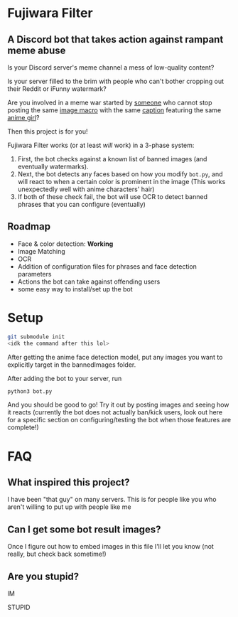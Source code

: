 # Fujiwara Filter

## A Discord bot that takes action against rampant meme abuse


Is your Discord server's meme channel a mess of low-quality content?

Is your server filled to the brim with people who can't bother cropping out their Reddit or iFunny watermark?

Are you involved in a meme war started by [someone](https://soundcloud.com/someone2639) who cannot stop posting the same [image macro](https://imgur.com/a/8Tfj0MX) with the same [caption](https://imgur.com/a/8Tfj0MX) featuring the same [anime girl](https://imgur.com/a/8Tfj0MX)?

Then this project is for you!

Fujiwara Filter works (or at least _will_ work) in a 3-phase system:

 1. First, the bot checks against a known list of banned images (and eventually watermarks).
 2. Next, the bot detects any faces based on how you modify `bot.py`, and will react to when a certain color is prominent in the image (This works unexpectedly well with anime characters' hair)
 3. If both of these check fail, the bot will use OCR to detect banned phrases that you can configure (eventually)
 
## Roadmap
  - Face & color detection: **Working**
  - Image Matching
  - OCR
  - Addition of configuration files for phrases and face detection parameters
  - Actions the bot can take against offending users
  - some easy way to install/set up the bot


# Setup

```bash
git submodule init
<idk the command after this lol>
```
After getting the anime face detection model, put any images you want to explicitly target in the bannedImages folder.

After adding the bot to your server, run

```bash
python3 bot.py
```

And you should be good to go! Try it out by posting images and seeing how it reacts (currently the bot does not actually ban/kick users, look out here for a specific section on configuring/testing the bot when those features are complete!)

# FAQ

## What inspired this project?

I have been "that guy" on many servers. This is for people like you who aren't willing to put up with people like me

## Can I get some bot result images?

Once I figure out how to embed images in this file I'll let you know (not really, but check back sometime!)

## Are you stupid?

IM

STUPID
